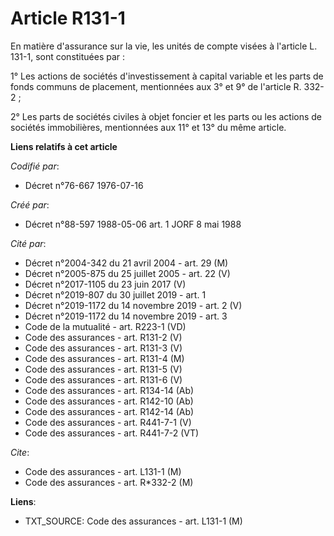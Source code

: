 # Article R131-1

En matière d'assurance sur la vie, les unités de compte visées à l'article L. 131-1, sont constituées par :

1° Les actions de sociétés d'investissement à capital variable et les parts de fonds communs de placement, mentionnées aux 3°
et 9° de l'article R. 332-2 ;

2° Les parts de sociétés civiles à objet foncier et les parts ou les actions de sociétés immobilières, mentionnées aux 11° et
13° du même article.

**Liens relatifs à cet article**

_Codifié par_:

  - Décret n°76-667 1976-07-16

_Créé par_:

  - Décret n°88-597 1988-05-06 art. 1 JORF 8 mai 1988

_Cité par_:

  - Décret n°2004-342 du 21 avril 2004 - art. 29 (M)
  - Décret n°2005-875 du 25 juillet 2005 - art. 22 (V)
  - Décret n°2017-1105 du 23 juin 2017 (V)
  - Décret n°2019-807 du 30 juillet 2019 - art. 1
  - Décret n°2019-1172 du 14 novembre 2019 - art. 2 (V)
  - Décret n°2019-1172 du 14 novembre 2019 - art. 3
  - Code de la mutualité - art. R223-1 (VD)
  - Code des assurances - art. R131-2 (V)
  - Code des assurances - art. R131-3 (V)
  - Code des assurances - art. R131-4 (M)
  - Code des assurances - art. R131-5 (V)
  - Code des assurances - art. R131-6 (V)
  - Code des assurances - art. R134-14 (Ab)
  - Code des assurances - art. R142-10 (Ab)
  - Code des assurances - art. R142-14 (Ab)
  - Code des assurances - art. R441-7-1 (V)
  - Code des assurances - art. R441-7-2 (VT)

_Cite_:

  - Code des assurances - art. L131-1 (M)
  - Code des assurances - art. R*332-2 (M)

**Liens**:

  - TXT_SOURCE: Code des assurances - art. L131-1 (M)
